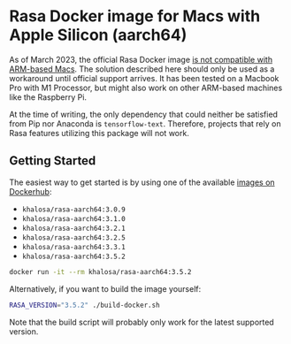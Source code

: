 # Rasa Docker image for Macs with Apple Silicon (aarch64)

As of March 2023, the official Rasa Docker image [is not compatible with ARM-based Macs](https://rasa.com/docs/rasa/installation/environment-set-up/#m1--m2-apple-silicon-limitations).
The solution described here should only be used as a workaround until official support arrives.
It has been tested on a Macbook Pro with M1 Processor, but might also work on other ARM-based machines like the Raspberry Pi.

At the time of writing, the only dependency that could neither be satisfied from Pip nor Anaconda is `tensorflow-text`.
Therefore, projects that rely on Rasa features utilizing this package will not work.

## Getting Started

The easiest way to get started is by using one of the available [images on Dockerhub](https://hub.docker.com/r/khalosa/rasa-aarch64):

- `khalosa/rasa-aarch64:3.0.9`
- `khalosa/rasa-aarch64:3.1.0`
- `khalosa/rasa-aarch64:3.2.1`
- `khalosa/rasa-aarch64:3.2.5`
- `khalosa/rasa-aarch64:3.3.1`
- `khalosa/rasa-aarch64:3.5.2`

```bash
docker run -it --rm khalosa/rasa-aarch64:3.5.2
```

Alternatively, if you want to build the image yourself:

```bash
RASA_VERSION="3.5.2" ./build-docker.sh
```

Note that the build script will probably only work for the latest supported version.
